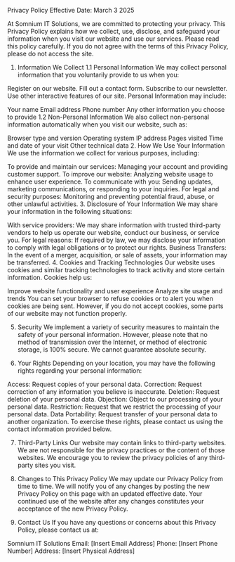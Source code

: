 Privacy Policy
Effective Date: March 3 2025

At Somnium IT Solutions, we are committed to protecting your privacy. This Privacy Policy explains how we collect, use, disclose, and safeguard your information when you visit our website and use our services. Please read this policy carefully. If you do not agree with the terms of this Privacy Policy, please do not access the site.

1. Information We Collect
1.1 Personal Information
We may collect personal information that you voluntarily provide to us when you:

Register on our website.
Fill out a contact form.
Subscribe to our newsletter.
Use other interactive features of our site.
Personal Information may include:

Your name
Email address
Phone number
Any other information you choose to provide
1.2 Non-Personal Information
We also collect non-personal information automatically when you visit our website, such as:

Browser type and version
Operating system
IP address
Pages visited
Time and date of your visit
Other technical data
2. How We Use Your Information
We use the information we collect for various purposes, including:

To provide and maintain our services:
Managing your account and providing customer support.
To improve our website:
Analyzing website usage to enhance user experience.
To communicate with you:
Sending updates, marketing communications, or responding to your inquiries.
For legal and security purposes:
Monitoring and preventing potential fraud, abuse, or other unlawful activities.
3. Disclosure of Your Information
We may share your information in the following situations:

With service providers:
We may share information with trusted third-party vendors to help us operate our website, conduct our business, or service you.
For legal reasons:
If required by law, we may disclose your information to comply with legal obligations or to protect our rights.
Business Transfers:
In the event of a merger, acquisition, or sale of assets, your information may be transferred.
4. Cookies and Tracking Technologies
Our website uses cookies and similar tracking technologies to track activity and store certain information. Cookies help us:

Improve website functionality and user experience
Analyze site usage and trends
You can set your browser to refuse cookies or to alert you when cookies are being sent. However, if you do not accept cookies, some parts of our website may not function properly.

5. Security
We implement a variety of security measures to maintain the safety of your personal information. However, please note that no method of transmission over the Internet, or method of electronic storage, is 100% secure. We cannot guarantee absolute security.

6. Your Rights
Depending on your location, you may have the following rights regarding your personal information:

Access: Request copies of your personal data.
Correction: Request correction of any information you believe is inaccurate.
Deletion: Request deletion of your personal data.
Objection: Object to our processing of your personal data.
Restriction: Request that we restrict the processing of your personal data.
Data Portability: Request transfer of your personal data to another organization.
To exercise these rights, please contact us using the contact information provided below.

7. Third-Party Links
Our website may contain links to third-party websites. We are not responsible for the privacy practices or the content of those websites. We encourage you to review the privacy policies of any third-party sites you visit.

8. Changes to This Privacy Policy
We may update our Privacy Policy from time to time. We will notify you of any changes by posting the new Privacy Policy on this page with an updated effective date. Your continued use of the website after any changes constitutes your acceptance of the new Privacy Policy.

9. Contact Us
If you have any questions or concerns about this Privacy Policy, please contact us at:

Somnium IT Solutions
Email: [Insert Email Address]
Phone: [Insert Phone Number]
Address: [Insert Physical Address]

